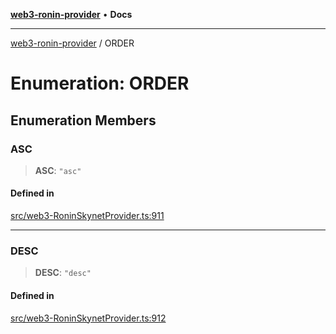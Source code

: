 [**web3-ronin-provider**](../README.md) • **Docs**

***

[web3-ronin-provider](../globals.md) / ORDER

# Enumeration: ORDER

## Enumeration Members

### ASC

> **ASC**: `"asc"`

#### Defined in

[src/web3-RoninSkynetProvider.ts:911](https://github.com/chuacw/web3-ronin-provider/blob/a0101c455e71e221c1f508afff12749e77bf1fd8/src/web3-RoninSkynetProvider.ts#L911)

***

### DESC

> **DESC**: `"desc"`

#### Defined in

[src/web3-RoninSkynetProvider.ts:912](https://github.com/chuacw/web3-ronin-provider/blob/a0101c455e71e221c1f508afff12749e77bf1fd8/src/web3-RoninSkynetProvider.ts#L912)
